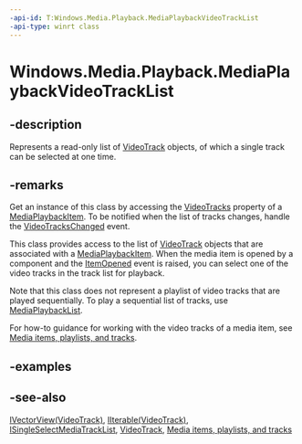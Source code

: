 ```yaml
---
-api-id: T:Windows.Media.Playback.MediaPlaybackVideoTrackList
-api-type: winrt class
---
```


<!-- Class syntax.
public class MediaPlaybackVideoTrackList : Windows.Foundation.Collections.IIterable<Windows.Media.Core.VideoTrack>, Windows.Foundation.Collections.IVectorView<Windows.Media.Core.VideoTrack>, Windows.Media.Core.ISingleSelectMediaTrackList
-->

# Windows.Media.Playback.MediaPlaybackVideoTrackList

## -description
Represents a read-only list of [VideoTrack](../windows.media.core/videotrack.md) objects, of which a single track can be selected at one time.

## -remarks
Get an instance of this class by accessing the [VideoTracks](mediaplaybackitem_videotracks.md) property of a [MediaPlaybackItem](mediaplaybackitem.md). To be notified when the list of tracks changes, handle the [VideoTracksChanged](mediaplaybackitem_videotrackschanged.md) event.

This class provides access to the list of [VideoTrack](../windows.media.core/videotrack.md) objects that are associated with a [MediaPlaybackItem](mediaplaybackitem.md). When the media item is opened by a component and the [ItemOpened](mediaplaybacklist_itemopened.md) event is raised, you can select one of the video tracks in the track list for playback.

Note that this class does not represent a playlist of video tracks that are played sequentially. To play a sequential list of tracks, use [MediaPlaybackList](mediaplaybacklist.md).

For how-to guidance for working with the video tracks of a media item, see [Media items, playlists, and tracks](https://msdn.microsoft.com/windows/uwp/audio-video-camera/media-playback-with-mediasource).

## -examples

## -see-also
[IVectorView(VideoTrack)](../windows.foundation.collections/ivectorview_1.md), [IIterable(VideoTrack)](../windows.foundation.collections/iiterable_1.md), [ISingleSelectMediaTrackList](../windows.media.core/isingleselectmediatracklist.md), [VideoTrack](../windows.media.core/videotrack.md), [Media items, playlists, and tracks](https://msdn.microsoft.com/windows/uwp/audio-video-camera/media-playback-with-mediasource)